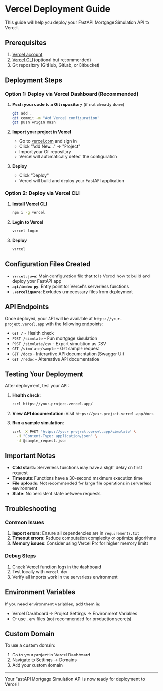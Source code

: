 # Vercel Deployment Guide

This guide will help you deploy your FastAPI Mortgage Simulation API to Vercel.

## Prerequisites

1. [Vercel account](https://vercel.com)
2. [Vercel CLI](https://vercel.com/docs/cli) (optional but recommended)
3. Git repository (GitHub, GitLab, or Bitbucket)

## Deployment Steps

### Option 1: Deploy via Vercel Dashboard (Recommended)

1. **Push your code to a Git repository** (if not already done)
   ```bash
   git add .
   git commit -m "Add Vercel configuration"
   git push origin main
   ```

2. **Import your project in Vercel**
   - Go to [vercel.com](https://vercel.com) and sign in
   - Click "Add New..." → "Project"
   - Import your Git repository
   - Vercel will automatically detect the configuration

3. **Deploy**
   - Click "Deploy"
   - Vercel will build and deploy your FastAPI application

### Option 2: Deploy via Vercel CLI

1. **Install Vercel CLI**
   ```bash
   npm i -g vercel
   ```

2. **Login to Vercel**
   ```bash
   vercel login
   ```

3. **Deploy**
   ```bash
   vercel
   ```

## Configuration Files Created

- **`vercel.json`**: Main configuration file that tells Vercel how to build and deploy your FastAPI app
- **`api/index.py`**: Entry point for Vercel's serverless functions
- **`.vercelignore`**: Excludes unnecessary files from deployment

## API Endpoints

Once deployed, your API will be available at `https://your-project.vercel.app` with the following endpoints:

- `GET /` - Health check
- `POST /simulate` - Run mortgage simulation
- `POST /simulate/csv` - Export simulation as CSV
- `GET /simulate/sample` - Get sample request
- `GET /docs` - Interactive API documentation (Swagger UI)
- `GET /redoc` - Alternative API documentation

## Testing Your Deployment

After deployment, test your API:

1. **Health check**:
   ```bash
   curl https://your-project.vercel.app/
   ```

2. **View API documentation**:
   Visit `https://your-project.vercel.app/docs`

3. **Run a sample simulation**:
   ```bash
   curl -X POST "https://your-project.vercel.app/simulate" \
     -H "Content-Type: application/json" \
     -d @sample_request.json
   ```

## Important Notes

- **Cold starts**: Serverless functions may have a slight delay on first request
- **Timeouts**: Functions have a 30-second maximum execution time
- **File uploads**: Not recommended for large file operations in serverless environment
- **State**: No persistent state between requests

## Troubleshooting

### Common Issues

1. **Import errors**: Ensure all dependencies are in `requirements.txt`
2. **Timeout errors**: Reduce computation complexity or optimize algorithms
3. **Memory issues**: Consider using Vercel Pro for higher memory limits

### Debug Steps

1. Check Vercel function logs in the dashboard
2. Test locally with `vercel dev`
3. Verify all imports work in the serverless environment

## Environment Variables

If you need environment variables, add them in:
- Vercel Dashboard → Project Settings → Environment Variables
- Or use `.env` files (not recommended for production secrets)

## Custom Domain

To use a custom domain:
1. Go to your project in Vercel Dashboard
2. Navigate to Settings → Domains
3. Add your custom domain

---

Your FastAPI Mortgage Simulation API is now ready for deployment to Vercel! 